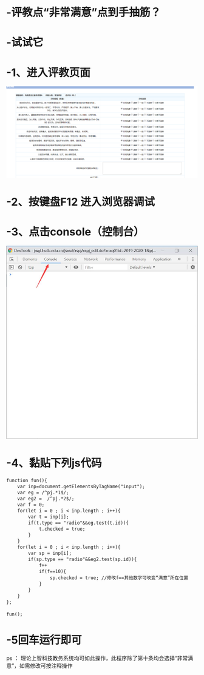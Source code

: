 # -评教点“非常满意”点到手抽筋？
# -试试它
# -1、进入评教页面
![Aaron Swartz](https://github.com/Ares-null/-/blob/master/%E9%A1%B5%E9%9D%A21.png)
# -2、按键盘F12 进入浏览器调试
# -3、点击console（控制台）
![Aaron Swartz](https://github.com/Ares-null/-/blob/master/%E9%A1%B5%E9%9D%A22.jpg)
# -4、黏贴下列js代码
```
function fun(){
	var inp=document.getElementsByTagName("input");
    var eg = /^pj.*1$/;
    var eg2 =  /^pj.*2$/; 
    var f = 0;
	for(let i = 0 ; i < inp.length ; i++){
	    var t = inp[i];
	    if(t.type == "radio"&&eg.test(t.id)){
	        t.checked = true;
        }
    }
    for(let i = 0 ; i < inp.length ; i++){
        var sp = inp[i];
        if(sp.type == "radio"&&eg2.test(sp.id)){
            f++
            if(f==10){
                sp.checked = true; //修改f==其他数字可改变“满意”所在位置
            }
        }
    }
};

fun();
```
# -5回车运行即可

ps ： 理论上智科技教务系统均可如此操作，此程序除了第十条均会选择“非常满意”，如需修改可按注释操作
